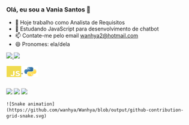 ### Olá, eu sou a Vania Santos 👋



- 🔭 Hoje trabalho como Analista de Requisitos
- 🌱 Estudando JavaScript para desenvolvimento de chatbot
- 📫 Contate-me pelo email wanhya2@hotmail.com
- 😄 Pronomes: ela/dela

<div>
  <a href="https://github.com/wanhya">
  <img height="180em" src="https://github-readme-stats.vercel.app/api?username=wanhya&show_icons=true&theme=dracula&include_all_commits=true&count_private=true"/>
  <img height="180em" src="https://github-readme-stats.vercel.app/api/top-langs/?username=wanhya&layout=compact&langs_count=7&theme=dracula"/>
</div>
  <div style="display: inline_block"><br>
  <img align="center" alt="Rafa-Js" height="30" width="40" src="https://raw.githubusercontent.com/devicons/devicon/master/icons/javascript/javascript-plain.svg">
  <img align="center" alt="Rafa-Python" height="30" width="40" src="https://raw.githubusercontent.com/devicons/devicon/master/icons/python/python-original.svg">
  </div>
  
  ##
  
  <div> 
  <a href="https://instagram.com/wanhya" target="_blank"><img src="https://img.shields.io/badge/-Instagram-%23E4405F?style=for-the-badge&logo=instagram&logoColor=white" target="_blank"></a>
  <a href = "mailto:wanhya2@hotmail.com"><img src="https://img.shields.io/badge/-Gmail-%23333?style=for-the-badge&logo=gmail&logoColor=white" target="_blank"></a>
  <a href="https://www.linkedin.com/in/wanhya" target="_blank"><img src="https://img.shields.io/badge/-LinkedIn-%230077B5?style=for-the-badge&logo=linkedin&logoColor=white" target="_blank"></a> 
       
 </div>

    ![Snake animation](https://github.com/wanhya/Wanhya/blob/output/github-contribution-grid-snake.svg)
